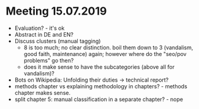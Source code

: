 # Meeting 15.07.2019

* Evaluation? - it's ok
* Abstract in DE and EN?
* Discuss clusters (manual tagging)
  * 8 is too much; no clear distinction. boil them down to 3 (vandalism, good faith, maintenance) again; however where do the "seo/pov problems" go then?
  * does it make sense to have the subcategories (above all for vandalism)?
* Bots on Wikipedia: Unfolding their duties -> technical report?
* methods chapter vs explaining methodology in chapters? - methods chapter makes sense.
* split chapter 5: manual classification in a separate chapter? - nope
